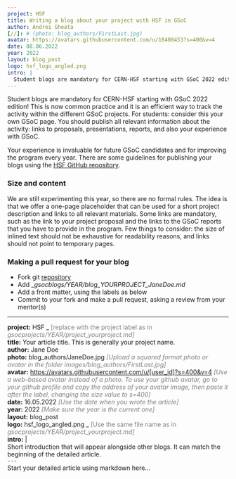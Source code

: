 ```yaml
---
project: HSF
title: Writing a blog about your project with HSF in GSoC
author: Andrei Gheata
[//]: # (photo: blog_authors/FirstLast.jpg)
avatar: https://avatars.githubusercontent.com/u/18400453?s=400&v=4
date: 08.06.2022
year: 2022
layout: blog_post
logo: hsf_logo_angled.png
intro: |
  Student blogs are mandatory for CERN-HSF starting with GSoC 2022 edition! This is now common practice and it is an efficient way to track the activity within the different GSoC projects. For students: consider this your own GSoC page. You should publish all relevant information about the activity: links to proposals, presentations, reports, and also your experience with GSoC.
---
```


Student blogs are mandatory for CERN-HSF starting with GSoC 2022 edition! This is now common practice and it is an efficient way to track the activity within the different GSoC projects. For students: consider this your own GSoC page. You should publish all relevant information about the activity: links to proposals, presentations, reports, and also your experience with GSoC. 

Your experience is invaluable for future GSoC candidates and for improving the program every year. There are some guidelines for publishing your blogs using the [HSF GitHub repository](https://github.com/HSF/hsf.github.io).

### Size and content

We are still experimenting this year, so there are no formal rules. The idea is that we offer a one-page placeholder that can be used for a short project description and links to all relevant materials. Some links are mandatory, such as the link to your project proposal and the links to the GSoC reports that you have to provide in the program. Few things to consider: the size of inlined text should not be exhaustive for readability reasons, and links should not point to temporary pages. 

### Making a pull request for your blog

 * Fork git [repository](https://github.com/HSF/hsf.github.io)
 * Add __gsocblogs/YEAR/blog_YOURPROJECT_JaneDoe.md_
 * Add a front matter, using the labels as below
 * Commit to your fork and make a pull request, asking a review from your mentor(s)

---
**project:** HSF _<span style="color:grey"> [replace with the project label as in _gsocprojects/YEAR/project_yourproject.md]</span>_<br/>
**title:** Your article title. This is generally your project name.<br/>
**author:** Jane Doe<br/>
**photo:** blog_authors/JaneDoe.jpg _<span style="color:grey"> [Upload a squared format photo or avatar in the folder images/blog_authors/FirstLast.jpg]</span>_<br/>
**avatar:** https://avatars.githubusercontent.com/u/[user_id]?s=400&v=4 _<span style="color:grey"> [Use a web-based avatar instead of a photo. To use your github avatar, go to your github profile and copy the address of your avatar image, then paste it after the label, changing the size value to s=400]</span>_<br/>
**date:** 16.05.2022 _<span style="color:grey"> [Use the date when you wrote the article]</span>_<br/>
**year:** 2022 _<span style="color:grey"> [Make sure the year is the current one]</span>_<br/>
**layout:** blog_post<br/>
**logo:** hsf_logo_angled.png _<span style="color:grey"> [Use the same file name as in _gsocprojects/YEAR/project_yourproject.md]</span>_<br/>
**intro:** |<br/>
Short introduction that will appear alongside other blogs. It can match the beginning of the detailed article.<br/>
`---`<br/>
Start your detailed article using markdown here...

